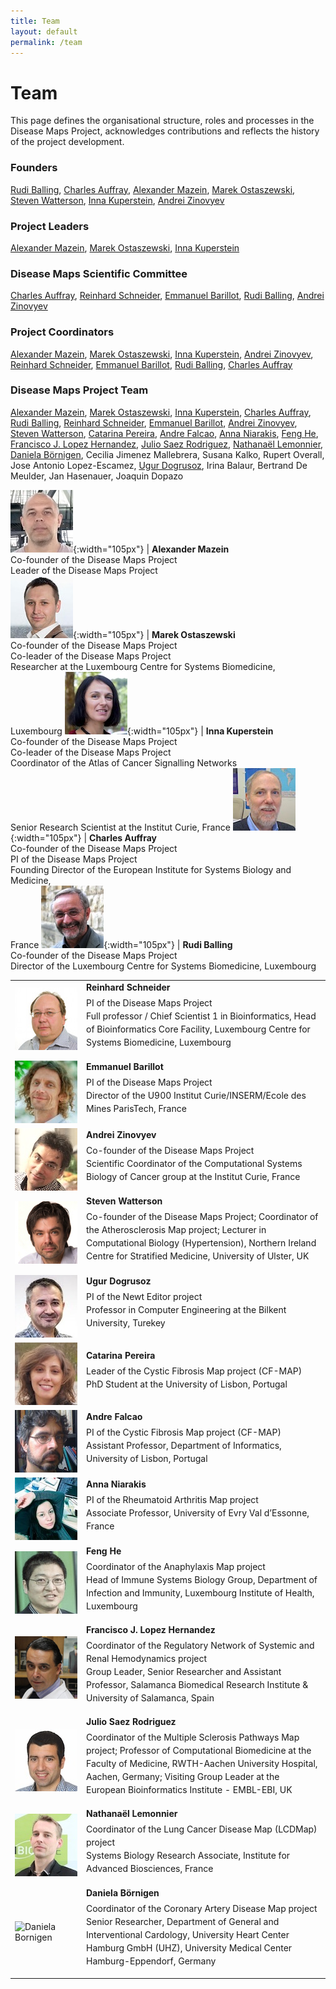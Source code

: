 ```yaml
---
title: Team
layout: default
permalink: /team
---
```


# Team

This page defines the organisational structure, roles and processes in the  Disease Maps Project, acknowledges contributions and reflects the history of the project development.

### Founders

[Rudi Balling](#RudiBalling), [Charles Auffray](#CharlesAuffray), [Alexander Mazein](#AlexanderMazein), [Marek Ostaszewski](#MarekOstaszewski), [Steven Watterson](#StevenWatterson), [Inna Kuperstein](#InnaKuperstein), [Andrei Zinovyev](#AndreiZinovyev)  

### Project Leaders

[Alexander Mazein](#AlexanderMazein), [Marek Ostaszewski](#MarekOstaszewski), [Inna Kuperstein](#InnaKuperstein)  

### Disease Maps Scientific Committee

[Charles Auffray](#CharlesAuffray), [Reinhard Schneider](#ReinhardSchneider), [Emmanuel Barillot](#EmmanuelBarillot), [Rudi Balling](#RudiBalling), [Andrei Zinovyev](#AndreiZinovyev)  

### Project Coordinators

[Alexander Mazein](#AlexanderMazein), [Marek Ostaszewski](#MarekOstaszewski), [Inna Kuperstein](#InnaKuperstein), [Andrei Zinovyev](#AndreiZinovyev), [Reinhard Schneider](#ReinhardSchneider), [Emmanuel Barillot](#EmmanuelBarillot), [Rudi Balling](#RudiBalling), [Charles Auffray](#CharlesAuffray)   

### Disease Maps Project Team

[Alexander Mazein](#AlexanderMazein), [Marek Ostaszewski](#MarekOstaszewski), [Inna Kuperstein](#InnaKuperstein), [Charles Auffray](#CharlesAuffray), [Rudi Balling](#RudiBalling), [Reinhard Schneider](#ReinhardSchneider), [Emmanuel Barillot](#EmmanuelBarillot), [Andrei Zinovyev](#AndreiZinovyev), [Steven Watterson](#StevenWatterson), [Catarina Pereira](#CatarinaPereira), [Andre Falcao](#AndreFalcao), [Anna Niarakis](#AnnaNiarakis), [Feng He](#FengHe), [Francisco J. Lopez Hernandez](#FranciscoJLopezHernandez), [Julio Saez Rodriguez](#JulioSaezRodriguez), [Nathanaël Lemonnier](#NathanaelLemonnier), [Daniela Börnigen](#DanielaBornigen), Cecilia Jimenez Mallebrera, Susana Kalko, Rupert Overall, Jose Antonio Lopez-Escamez, [Ugur Dogrusoz](#UgurDogrusoz), Irina Balaur, Bertrand De Meulder, Jan Hasenauer, Joaquin Dopazo  

![](/images/team/AlexanderMazein.jpg){:width="105px"} | <a id="AlexanderMazein"><strong>Alexander Mazein</strong></a><br />Co-founder of the Disease Maps Project<br />Leader of the Disease Maps Project  
![](/images/team/MarekOstaszewski.jpg){:width="105px"} | <a id="MarekOstaszewski"><strong>Marek Ostaszewski</strong></a><br />Co-founder of the Disease Maps Project<br />Co-leader of the Disease Maps Project<br />Researcher at the Luxembourg Centre for Systems Biomedicine, Luxembourg
![](/images/team/InnaKuperstein.jpg){:width="105px"} | <a id="InnaKuperstein"><strong>Inna Kuperstein</strong></a><br />Co-founder of the Disease Maps Project<br />Co-leader of the Disease Maps Project<br />Coordinator of the Atlas of Cancer Signalling Networks<br />Senior Research Scientist at the Institut Curie, France
![](/images/team/CharlesAuffray.jpg){:width="105px"} | <a id="CharlesAuffray"><strong>Charles Auffray</strong></a><br />Co-founder of the Disease Maps Project<br />PI of the Disease Maps Project<br />Founding Director of the European Institute for Systems Biology and Medicine, <br />France
![](/images/team/RudiBalling.jpg){:width="105px"} | <a id="RudiBalling"><strong>Rudi Balling</strong></a><br />Co-founder of the Disease Maps Project<br />Director of the Luxembourg Centre for Systems Biomedicine, Luxembourg

<table>
<tr>
<td style="width: 100px;"><a id="ReinhardSchneider"><img src="../images/team/ReinhardSchneider.jpg" alt="Reinhard Schneider"/></a></td>
<td><strong>Reinhard Schneider</strong><p style="line-height:150%; margin-top:6px; font-size:14px;">PI of the Disease Maps Project<br />Full professor / Chief Scientist 1 in Bioinformatics, Head of Bioinformatics Core Facility, Luxembourg Centre for Systems Biomedicine, Luxembourg</p></td>
</tr>
<tr>
<td style="width: 100px;"><a id="EmmanuelBarillot"><img src="../images/team/EmmanuelBarillot.jpg" alt="Emmanuel Barillot"/></a></td>
<td><strong>Emmanuel Barillot</strong><p style="line-height:150%; margin-top:6px; font-size:14px;">PI of the Disease Maps Project<br />Director of the U900 Institut Curie/INSERM/Ecole des Mines ParisTech, France</p></td>
</tr>
<tr>
<td style="width: 100px;"><a id="AndreiZinovyev"><img src="../images/team/AndreiZinovyev.jpg" alt="Andrei Zinovyev"/></a></td>
<td><strong>Andrei Zinovyev</strong><p style="line-height:150%; margin-top:6px; font-size:14px;">Co-founder of the Disease Maps Project<br />Scientific Coordinator of the Computational Systems Biology of Cancer group at the Institut Curie, France</p></td>
</tr>
<tr>
<td style="width: 100px;"><a id="StevenWatterson"><img src="../images/team/StevenWatterson.jpg" alt="Steven Watterson"/></a></td>
<td><strong>Steven Watterson</strong><p style="line-height:150%; margin-top:6px; font-size:14px;">Co-founder of the Disease Maps Project; Coordinator of the Atherosclerosis Map project; Lecturer in Computational Biology (Hypertension), Northern Ireland Centre for Stratified Medicine, University of Ulster, UK</p></td>
</tr>
<tr>
<td style="width: 100px;"><a id="UgurDogrusoz"><img src="../images/team/UgurDogrusoz.jpg" alt="Ugur Dogrusoz"/></a></td>
<td><strong>Ugur Dogrusoz</strong><p style="line-height:150%; margin-top:6px; font-size:14px;">PI of the Newt Editor project<br />Professor in Computer Engineering at the Bilkent University, Turekey</p></td>
</tr>
<tr>
<td style="width: 100px;"><a id="CatarinaPereira"><img src="../images/team/CatarinaPereira.jpg" alt="Catarina Pereira"/></a></td>
<td><strong>Catarina Pereira</strong><p style="line-height:150%; margin-top:6px; font-size:14px;">Leader of the Cystic Fibrosis Map project (CF-MAP)<br />PhD Student at the University of Lisbon, Portugal</p></td>
</tr>
<tr>
<td style="width: 100px;"><a id="AndreFalcao"><img src="../images/team/AndreFalcao.jpg" alt="Andre Falcao"/></a></td>
<td><strong>Andre Falcao</strong><p style="line-height:150%; margin-top:6px; font-size:14px;">PI of the Cystic Fibrosis Map project (CF-MAP)<br />Assistant Professor, Department of Informatics, University of Lisbon, Portugal</p></td>
</tr>
<tr>
<td style="width: 100px;"><a id="AnnaNiarakis"><img src="../images/team/AnnaNiarakis.jpg" alt="Anna Niarakis"/></a></td>
<td><strong>Anna Niarakis</strong><p style="line-height:150%; margin-top:6px; font-size:14px;">PI of the Rheumatoid Arthritis Map project<br />Associate Professor, University of Evry Val d’Essonne, France</p></td>
</tr>
<tr>
<td style="width: 100px;"><a id="FengHe"><img src="../images/team/FengHe.jpg" alt="Feng He"/></a></td>
<td><strong>Feng He</strong><p style="line-height:150%; margin-top:6px; font-size:14px;">Coordinator of the Anaphylaxis Map project<br />Head of Immune Systems Biology Group, Department of Infection and Immunity, Luxembourg Institute of Health, Luxembourg</p></td>
</tr>
<tr>
<td style="width: 100px;"><a id="FranciscoJLopezHernandez"><img src="../images/team/FranciscoLopezHernandez.jpg" alt="Francisco J. Lopez Hernandez"/></a></td>
<td><strong>Francisco J. Lopez Hernandez</strong><p style="line-height:150%; margin-top:6px; font-size:14px;">Coordinator of the Regulatory Network of Systemic and Renal Hemodynamics project<br />Group Leader, Senior Researcher and Assistant Professor, Salamanca Biomedical Research Institute & University of Salamanca, Spain</p></td>
</tr>
<tr>
<td style="width: 100px;"><a id="JulioSaezRodriguez"><img src="../images/team/JulioSaezRodriguez.jpg" alt="Julio Saez Rodriguez"/></a></td>
<td><strong>Julio Saez Rodriguez</strong><p style="line-height:150%; margin-top:6px; font-size:14px;">Coordinator of the Multiple Sclerosis Pathways Map project; Professor of Computational Biomedicine at the Faculty of Medicine, RWTH-Aachen University Hospital, Aachen, Germany; Visiting Group Leader at the European Bioinformatics Institute - EMBL-EBI, UK</p></td>
</tr>
<tr>
<td style="width: 100px;"><a id="NathanaelLemonnier"><img src="../images/team/NathanaelLemonnier.jpg" alt="Nathanael Lemonnier"/></a></td>
<td><strong>Nathanaël Lemonnier</strong><p style="line-height:150%; margin-top:6px; font-size:14px;">Coordinator of the Lung Cancer Disease Map (LCDMap) project<br />Systems Biology Research Associate, Institute for Advanced Biosciences, France</p></td>
</tr>
<tr>
<td style="width: 100px;"><a id="DanielaBornigen"><img src="../images/team/DanielaBörnigen.jpg" alt="Daniela Bornigen"/></a></td>
<td><strong>Daniela Börnigen</strong><p style="line-height:150%; margin-top:6px; font-size:14px;">Coordinator of the Coronary Artery Disease Map project<br />Senior Researcher, Department of General and Interventional Cardology, University Heart Center Hamburg GmbH (UHZ), University Medical Center Hamburg-Eppendorf, Germany</p></td>
</tr>
</table>






